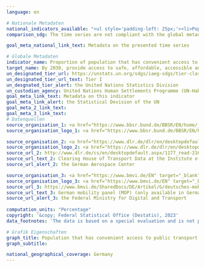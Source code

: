 ```yaml
---
language: en    

# Nationale Metadaten    
national_indicators_available: "<ul style='padding-left: 25px;'><li>Population that has convenient access to public transport (within 500 meters)</li> <li> Population that has convenient access to public transport (within 10 minutes walking distance)</li></ul>"    
comparison_sdg: The time series are not compliant with the global metadata, but provide additional information.    

goal_meta_national_link_text: Metadata on the presented time series    

# Globale Metadaten    
indicator_name: Proportion of population that has convenient access to public transport, by sex, age and persons with disabilities    
target_name: By 2030, provide access to safe, affordable, accessible and sustainable transport systems for all, improving road safety, notably by expanding public transport, with special attention to the needs of those in vulnerable situations, women, children, persons with disabilities and older persons    
un_designated_tier_url: https://unstats.un.org/sdgs/iaeg-sdgs/tier-classification/    
un_designated_tier_url_text: Tier I    
un_desgnated_tier_alert: the United Nations Statistics Division    
un_custodian_agency: United Nations Human Settlements Programme (UN-Habitat)    
goal_meta_link_text: Metadata on this indicator    
goal_meta_link_alert: the Statistical Devision of the UN    
goal_meta_2_link_text:     
goal_meta_3_link_text:         
# Datenquellen
source_organisation_1: <a href="https://www.bbsr.bund.de/BBSR/EN/home/_node.html" target="_blank" onclick="return confirm_alert('the Federal Office for Research on Building, Urban Affairs and Spatial Development','En');"> Federal Office for Research on Building, Urban Affairs and Spatial Development </a>
source_organisation_logo_1: <a href="https://www.bbsr.bund.de/BBSR/EN/home/_node.html" target="_blank" onclick="return confirm_alert('the Federal Office for Research on Building, Urban Affairs and Spatial Development','En');"><img src="https://sdg-indikatoren.de/public/OrgImgEn/bbsr.png" alt="Logo bbsr" style="height:60px; width:148px"/></a>

source_organisation_2: <a href="https://www.dlr.de/dlr/en/desktopdefault.aspx/tabid-10002/" target="_blank" onclick="return confirm_alert('the German Aerospace Center','En');"> German Aerospace Center </a>
source_organisation_logo_2: <a href="https://www.dlr.de/dlr/en/desktopdefault.aspx/tabid-10002/" target="_blank" onclick="return confirm_alert('the German Aerospace Center','En');"><img src="https://sdg-indikatoren.de/public/OrgImgEn/dlr.png" alt="Logo dlr" style="height:60px; width:148px"/></a>
source_url_2: http://www.dlr.de/cs/en/desktopdefault.aspx/1177_read-2160/
source_url_text_2: Clearing House of Transport Data at the Institute of Transport Research
source_url_alert_2: the German Aerospace Center

source_organisation_3: <a href="https://www.bmvi.de/EN" target="_blank" onclick="return confirm_alert('the Federal Ministry for Digital and Transport','En');"> Federal Ministry for Digital and Transport </a>
source_organisation_logo_3: <a href="https://www.bmvi.de/EN" target="_blank" onclick="return confirm_alert('the Federal Ministry for Digital and Transport','En');"><img src="https://sdg-indikatoren.de/public/OrgImgEn/bmdv.png" alt="Logo bmdv" style="height:60px; width:148px"/></a>
source_url_3: https://www.bmvi.de/SharedDocs/DE/Artikel/G/deutsches-mobilitaetspanel.html
source_url_text_3: German mobility panel (MOP) (only available in German)
source_url_alert_3: the Federal Ministry for Digital and Transport
    
computation_units: "Percentage"    
copyright: '&copy; Federal Statistical Office (Destatis), 2023'    
data_footnotes: 'The data is based on a special evaluation and is not publicly available.<br>• Population that has convenient access to public transport (within 500 meters):  Data is only available from 2016.'    

# Grafik Eigenschaften    
graph_title: Population that has convenient access to public transport
graph_subtitle:     

national_geographical_coverage: Germany    
---
```


<span></span>